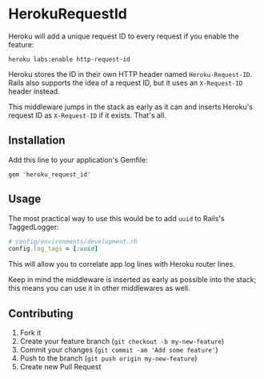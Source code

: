 # HerokuRequestId

Heroku will add a unique request ID to every request if you enable the feature:

`heroku labs:enable http-request-id`

Heroku stores the ID in their own HTTP header named `Heroku-Request-ID`. Rails also supports the idea of a request ID, but it uses an `X-Request-ID` header instead.

This middleware jumps in the stack as early as it can and inserts Heroku's request ID as `X-Request-ID` if it exists. That's all.

## Installation

Add this line to your application's Gemfile:

    gem 'heroku_request_id'

## Usage

The most practical way to use this would be to add `uuid` to Rails's TaggedLogger:

```ruby
# config/environments/development.rb
config.log_tags = [:uuid]
```

This will allow you to correlate app log lines with Heroku router lines.

Keep in mind the middleware is inserted as early as possible into the stack; this means you can use it in other middlewares as well.

## Contributing

1. Fork it
2. Create your feature branch (`git checkout -b my-new-feature`)
3. Commit your changes (`git commit -am 'Add some feature'`)
4. Push to the branch (`git push origin my-new-feature`)
5. Create new Pull Request
